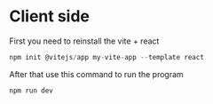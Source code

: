 # Client side

First you need to reinstall the vite + react

```js
npm init @vitejs/app my-vite-app --template react
```
After that use this command to run the program

```js
npm run dev
```

